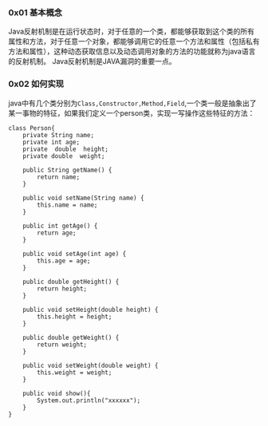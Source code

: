 ### 0x01 基本概念
Java反射机制是在运行状态时，对于任意的一个类，都能够获取到这个类的所有属性和方法，对于任意一个对象，都能够调用它的任意一个方法和属性（包括私有方法和属性），这种动态获取信息以及动态调用对象的方法的功能就称为java语言的反射机制。
Java反射机制是JAVA漏洞的重要一点。
### 0x02 如何实现
java中有几个类分别为`Class,Constructor,Method,Field`,一个类一般是抽象出了某一事物的特征，如果我们定义一个person类，实现一写操作这些特征的方法：

```
class Person{
    private String name;
    private int age;
    private  double  height;
    private double  weight;

    public String getName() {
        return name;
    }

    public void setName(String name) {
        this.name = name;
    }

    public int getAge() {
        return age;
    }

    public void setAge(int age) {
        this.age = age;
    }

    public double getHeight() {
        return height;
    }

    public void setHeight(double height) {
        this.height = height;
    }

    public double getWeight() {
        return weight;
    }

    public void setWeight(double weight) {
        this.weight = weight;
    }

    public void show(){
        System.out.println("xxxxxx");
    }
}
```
